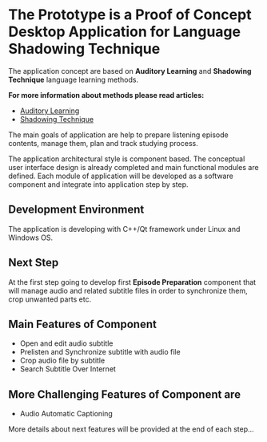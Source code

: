 # The Prototype is a Proof of Concept Desktop Application for Language Shadowing Technique

The application concept are based on **Auditory Learning** and **Shadowing Technique** language learning methods. 

**For more information about methods please read articles:**
* [Auditory Learning](https://en.wikipedia.org/wiki/Auditory_learning)
* [Shadowing Technique](https://en.wikipedia.org/wiki/Speech_shadowing)


The main goals of application are help to prepare listening episode contents, manage them, plan and track studying process.   

The application architectural style is component based. The conceptual user interface design is already completed and main functional modules are defined. Each module of application will be developed  as a software component and integrate into application step by step.  

## Development Environment
The application is developing with C++/Qt framework under Linux and Windows OS. 

## Next Step
At the first step going to develop first **Episode Preparation** component that will manage audio and related subtitle files in order to synchronize them, crop unwanted parts etc.  

## Main Features of Component
* Open and edit audio subtitle
* Prelisten and Synchronize subtitle with audio file
* Crop audio file by subtitle
* Search Subtitle Over Internet

## More Challenging Features of Component are 
* Audio Automatic Captioning 

More details about next features will be provided at the end of each step...



